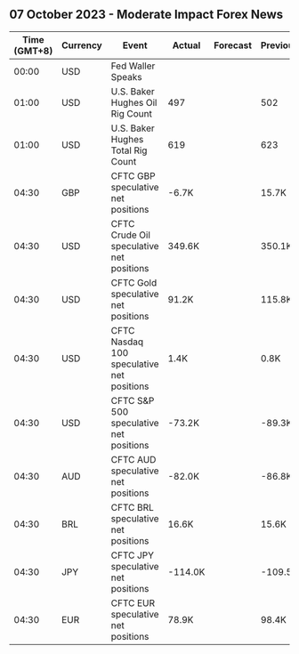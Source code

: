 ## 07 October 2023 - Moderate Impact Forex News

| Time (GMT+8) | Currency | Event | Actual | Forecast | Previous |
|------|----------|-------|--------|----------|----------|
| 00:00 | USD | Fed Waller Speaks |  |  |  |
| 01:00 | USD | U.S. Baker Hughes Oil Rig Count | 497 |  | 502 |
| 01:00 | USD | U.S. Baker Hughes Total Rig Count | 619 |  | 623 |
| 04:30 | GBP | CFTC GBP speculative net positions | -6.7K |  | 15.7K |
| 04:30 | USD | CFTC Crude Oil speculative net positions | 349.6K |  | 350.1K |
| 04:30 | USD | CFTC Gold speculative net positions | 91.2K |  | 115.8K |
| 04:30 | USD | CFTC Nasdaq 100 speculative net positions | 1.4K |  | 0.8K |
| 04:30 | USD | CFTC S&P 500 speculative net positions | -73.2K |  | -89.3K |
| 04:30 | AUD | CFTC AUD speculative net positions | -82.0K |  | -86.8K |
| 04:30 | BRL | CFTC BRL speculative net positions | 16.6K |  | 15.6K |
| 04:30 | JPY | CFTC JPY speculative net positions | -114.0K |  | -109.5K |
| 04:30 | EUR | CFTC EUR speculative net positions | 78.9K |  | 98.4K |
